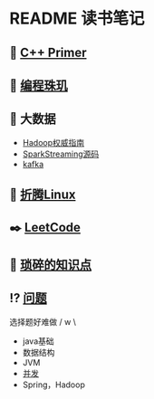 # README 读书笔记

## :ox: [C++ Primer](/LearnC++.h)

## :shaved_ice: [编程珠玑](/编程珠玑.md)

## :elephant: 大数据

- [Hadoop权威指南](/Hadoop权威指南.md)
- [SparkStreaming源码](/SparkStreaming.md)
- [kafka](/kafka.md)

## :penguin: [折腾Linux](/fixLinux.md)

## :black_nib: [LeetCode](/LeetCode.md)

## :meat_on_bone: [琐碎的知识点](/knowledge.md)

## :interrobang: [问题](/Question.md)

选择题好难做 / w \

- java基础
- 数据结构
- JVM
- [并发](/JAVA并发编程.md)
- Spring，Hadoop